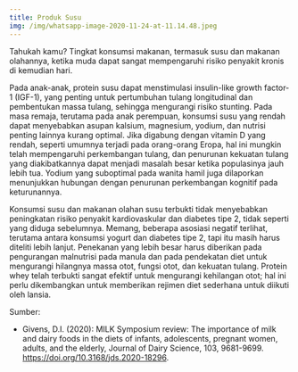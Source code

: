```yaml
---
title: Produk Susu
img: /img/whatsapp-image-2020-11-24-at-11.14.48.jpeg
---
```


Tahukah kamu? Tingkat konsumsi makanan, termasuk susu dan makanan olahannya, ketika muda dapat sangat mempengaruhi risiko penyakit kronis di kemudian hari.

Pada anak-anak, protein susu dapat menstimulasi insulin-like growth factor-1 (IGF-1), yang penting untuk pertumbuhan tulang longitudinal dan pembentukan massa tulang, sehingga mengurangi risiko stunting. Pada masa remaja, terutama pada anak perempuan, konsumsi susu yang rendah dapat menyebabkan asupan kalsium, magnesium, yodium, dan nutrisi penting lainnya kurang optimal. Jika digabung dengan vitamin D yang rendah, seperti umumnya terjadi pada orang-orang Eropa, hal ini mungkin telah mempengaruhi perkembangan tulang, dan penurunan kekuatan tulang yang diakibatkannya dapat menjadi masalah besar ketika populasinya jauh lebih tua. Yodium yang suboptimal pada wanita hamil juga dilaporkan menunjukkan hubungan dengan penurunan perkembangan kognitif pada keturunannya.

Konsumsi susu dan makanan olahan susu terbukti tidak menyebabkan peningkatan risiko penyakit kardiovaskular dan diabetes tipe 2, tidak seperti yang diduga sebelumnya. Memang, beberapa asosiasi negatif terlihat, terutama antara konsumsi yogurt dan diabetes tipe 2, tapi itu masih harus diteliti lebih lanjut. Penekanan yang lebih besar harus diberikan pada pengurangan malnutrisi pada manula dan pada pendekatan diet untuk mengurangi hilangnya massa otot, fungsi otot, dan kekuatan tulang. Protein whey telah terbukti sangat efektif untuk mengurangi kehilangan otot; hal ini perlu dikembangkan untuk memberikan rejimen diet sederhana untuk diikuti oleh lansia.

Sumber:

- Givens, D.I. (2020): MILK Symposium review: The importance of milk and dairy foods in the diets of infants, adolescents, pregnant women, adults, and the elderly, Journal of Dairy Science, 103, 9681-9699. https://doi.org/10.3168/jds.2020-18296.
